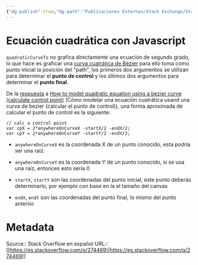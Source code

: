 ```yaml
---
{"dg-publish":true,"dg-path":"Publicaciones Externas/Stack Exchange/Stack Overflow en español/es.stackoverflow.com-274469.md","permalink":"/publicaciones-externas/stack-exchange/stack-overflow-en-espanol/es-stackoverflow-com-274469/","title":"Ecuación cuadrática con Javascript","hide":true,"noteIcon":"\"0\"","created":"2024-04-03T12:49:10.355-06:00","updated":"2024-04-05T16:43:55.457-06:00"}
---
```


# Ecuación cuadrática con Javascript

`quadraticCurveTo` no grafica directamente una ecuación de segundo grado, lo que hace es graficar una [curva cuatrática de Bézier][1] para ello toma como punto inicial la posición del "path", los primeros dos argumentos se utilizan para determinar el **punto de control** y los últimos dos argumentos para determinar el **punto final**.

De la [respuesta](https://stackoverflow.com/a/22238597/1595451) a [How to model quadratic equation using a bezier curve (calculate control point)][2] (Cómo modelar una ecuación cuatrática usand una curva de bezier (calcular el punto de control)), una forma aproximada de calcular el punto de control es la siguiente:

    // calc a control point
    var cpX = 2*anywhereOnCurveX -startX/2 -endX/2;
    var cpY = 2*anywhereOnCurveY -startY/2 -endY/2;

 
- `anywhereOnCurveX`  es la coordenada X de un punto conocido, esta podría ser una raíz.
- `anywhereOnCurveY`  es la coordenada Y de un punto conocido, si se usa una raíz, entonces esto sería 0
- `startX`, `startY` son las coordenadas del punto inicial, este punto deberás determinarlo, por ejemplo con base en la el tamaño del canvas
- `endX`, `endY` son las coordenadas del punto final, lo mismo del punto anterior.


  [1]: https://es.wikipedia.org/wiki/Curva_de_B%C3%A9zier#Curvas_cuadr%C3%A1ticas_de_B%C3%A9zier
  [2]: https://stackoverflow.com/q/22237780/1595451

# Metadata
Source:: Stack Overflow en español
URL:: [[https://es.stackoverflow.com/q/274469\|https://es.stackoverflow.com/q/274469]]

